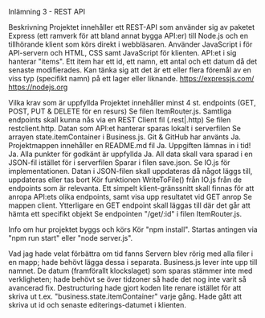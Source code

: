 Inlämning 3 - REST API

Beskrivning
Projektet innehåller ett REST-API som använder sig av paketet Express (ett ramverk för att bland annat bygga API:er) till Node.js och en tillhörande klient som körs direkt i webbläsaren.
Använder JavaScript i för API-servern och HTML, CSS samt JavaScript för klienten.
API:et i sig hanterar "items". Ett item har ett id, ett namn, ett antal och ett datum då det senaste modifierades. Kan tänka sig att det är ett eller flera föremål av en viss typ (specifikt namn) på ett lager eller liknande.
https://expressjs.com/
https://nodejs.org

Vilka krav som är uppfyllda
Projektet innehåller minst 4 st. endpoints (GET, POST, PUT & DELETE för en resurs)
    Se filen ItemRouter.js.
Samtliga endpoints skall kunna nås via en REST Client fil (.rest|.http)
    Se filen restclient.http.
Datan som API:et hanterar sparas lokalt i serverfilen
    Se arrayen state.itemContainer i Business.js.
Git & GitHub har använts
    Ja.
Projektmappen innehåller en README.md fil
    Ja.
Uppgiften lämnas in i tid!
    Ja.
Alla punkter för godkänt är uppfyllda
    Ja.
All data skall vara sparad i en JSON-fil istället för i serverfilen
    Sparar i filen save.json. Se IO.js för implementationen.
Datan i JSON-filen skall uppdateras då något läggs till, uppdateras eller tas bort
    Kör funktionen WriteToFile() från IO.js från de endpoints som är relevanta.
Ett simpelt klient-gränssnitt skall finnas för att anropa API:ets olika endpoints, samt visa upp resultatet vid GET anrop
    Se mappen client.
Ytterligare en GET endpoint skall läggas till där det går att hämta ett specifikt objekt
    Se endpointen "/get/:id" i filen ItemRouter.js.

Info om hur projektet byggs och körs
    Kör "npm install".
    Startas antingen via "npm run start" eller "node server.js".

Vad jag hade velat förbättra om tid fanns
Servern blev rörig med alla filer i en mapp; hade behövt lägga dessa i separata.
Business.js lever inte upp till namnet.
De datum (framförallt klockslaget) som sparas stämmer inte med verkligheten; hade behövt se över tidzoner så hade det nog inte varit så avancerad fix.
Destructuring hade gjort koden lite renare istället för att skriva ut t.ex. "business.state.itemContainer" varje gång.
Hade gått att skriva ut id och senaste editerings-datumet i klienten.
